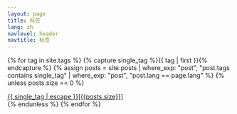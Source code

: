 ```yaml
---
layout: page
title: 标签
lang: zh
navlevel: header
navtitle: 标签
---
```



{% for tag in site.tags %}
{% capture single_tag %}{{ tag | first }}{% endcapture %}
{% assign posts = site.posts | where_exp: "post", "post.tags contains single_tag" | where_exp: "post", "post.lang == page.lang" %}
{% unless posts.size == 0 %}
<div><a href="{{ single_tag | prepend: "zh/tags/" | relative_url }}">{{ single_tag | escape }}[{{posts.size}}]</a></div>
{% endunless %}
{% endfor %}
